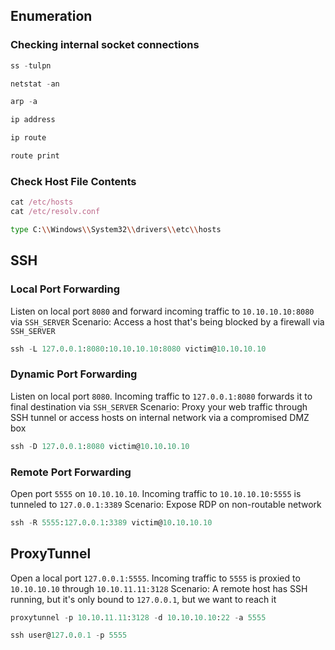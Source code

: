 ## Enumeration

### Checking internal socket connections
```nix
ss -tulpn
```
```nix
netstat -an
```
```nix
arp -a
```
```nix
ip address
```
```nix
ip route
```
```nix
route print
```
### Check Host File Contents
```nix
cat /etc/hosts
cat /etc/resolv.conf
```
```bash
type C:\\Windows\\System32\\drivers\\etc\\hosts
```
## SSH
### Local Port Forwarding
Listen on local port `8080` and forward incoming traffic to `10.10.10.10:8080` via `SSH_SERVER`
Scenario: Access a host that's being blocked by a firewall via `SSH_SERVER`
```nix
ssh -L 127.0.0.1:8080:10.10.10.10:8080 victim@10.10.10.10
```
### Dynamic Port Forwarding
Listen on local port `8080`. Incoming traffic to `127.0.0.1:8080` forwards it to final destination via `SSH_SERVER`
Scenario: Proxy your web traffic through SSH tunnel or access hosts on internal network via a compromised DMZ box
```nix
ssh -D 127.0.0.1:8080 victim@10.10.10.10
```
### Remote Port Forwarding
Open port `5555` on `10.10.10.10`. Incoming traffic to `10.10.10.10:5555` is tunneled to `127.0.0.1:3389`
Scenario: Expose RDP on non-routable network
```nix
ssh -R 5555:127.0.0.1:3389 victim@10.10.10.10
```
## ProxyTunnel
Open a local port `127.0.0.1:5555`. Incoming traffic to `5555` is proxied to `10.10.10.10` through `10.10.11.11:3128`
Scenario: A remote host has SSH running, but it's only bound to `127.0.0.1`, but we want to reach it
```nix
proxytunnel -p 10.10.11.11:3128 -d 10.10.10.10:22 -a 5555
```
```nix
ssh user@127.0.0.1 -p 5555
```